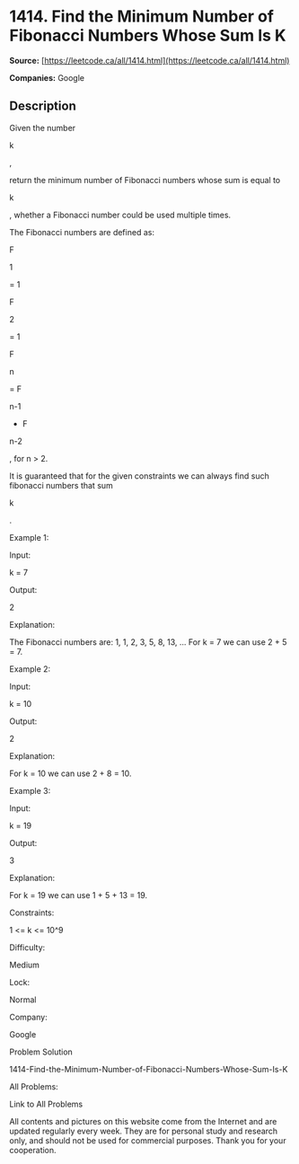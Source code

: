 # 1414. Find the Minimum Number of Fibonacci Numbers Whose Sum Is K

**Source:** [https://leetcode.ca/all/1414.html](https://leetcode.ca/all/1414.html)

**Companies:** Google

## Description

Given the number

k

,

return the minimum number of Fibonacci numbers
            whose sum is equal to

k

, whether a Fibonacci number could be used
            multiple times.

The Fibonacci numbers are defined as:

F

1

= 1

F

2

= 1

F

n

= F

n-1

+ F

n-2

, for n > 2.

It is guaranteed that for the given constraints we can always find such fibonacci
            numbers that sum

k

.

Example 1:

Input:

k = 7

Output:

2

Explanation:

The Fibonacci numbers are: 1, 1, 2, 3, 5, 8, 13, ...
For k = 7 we can use 2 + 5 = 7.

Example 2:

Input:

k = 10

Output:

2

Explanation:

For k = 10 we can use 2 + 8 = 10.

Example 3:

Input:

k = 19

Output:

3

Explanation:

For k = 19 we can use 1 + 5 + 13 = 19.

Constraints:

1 <= k <= 10^9

Difficulty:

Medium

Lock:

Normal

Company:

Google

Problem Solution

1414-Find-the-Minimum-Number-of-Fibonacci-Numbers-Whose-Sum-Is-K

All Problems:

Link to All Problems

All contents and pictures on this website come from the Internet and are updated regularly every week. They are for personal study and research only, and should not be used for commercial purposes. Thank you for your cooperation.

